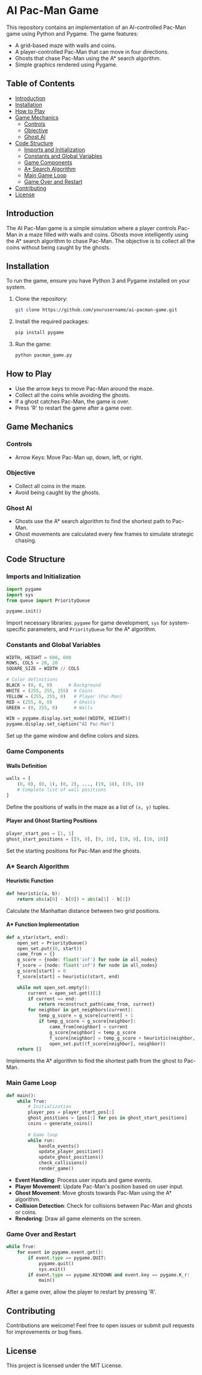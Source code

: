 
# AI Pac-Man Game

This repository contains an implementation of an AI-controlled Pac-Man game using Python and Pygame. The game features:

- A grid-based maze with walls and coins.
- A player-controlled Pac-Man that can move in four directions.
- Ghosts that chase Pac-Man using the A* search algorithm.
- Simple graphics rendered using Pygame.

## Table of Contents
- [Introduction](#introduction)
- [Installation](#installation)
- [How to Play](#how-to-play)
- [Game Mechanics](#game-mechanics)
  - [Controls](#controls)
  - [Objective](#objective)
  - [Ghost AI](#ghost-ai)
- [Code Structure](#code-structure)
  - [Imports and Initialization](#imports-and-initialization)
  - [Constants and Global Variables](#constants-and-global-variables)
  - [Game Components](#game-components)
  - [A* Search Algorithm](#a-search-algorithm)
  - [Main Game Loop](#main-game-loop)
  - [Game Over and Restart](#game-over-and-restart)
- [Contributing](#contributing)
- [License](#license)

## Introduction
The AI Pac-Man game is a simple simulation where a player controls Pac-Man in a maze filled with walls and coins. Ghosts move intelligently using the A* search algorithm to chase Pac-Man. The objective is to collect all the coins without being caught by the ghosts.

## Installation
To run the game, ensure you have Python 3 and Pygame installed on your system.

1. Clone the repository:

    ```bash
    git clone https://github.com/yourusername/ai-pacman-game.git
    ```

2. Install the required packages:

    ```bash
    pip install pygame
    ```

3. Run the game:

    ```bash
    python pacman_game.py
    ```

## How to Play
- Use the arrow keys to move Pac-Man around the maze.
- Collect all the coins while avoiding the ghosts.
- If a ghost catches Pac-Man, the game is over.
- Press 'R' to restart the game after a game over.

## Game Mechanics

### Controls
- Arrow Keys: Move Pac-Man up, down, left, or right.

### Objective
- Collect all coins in the maze.
- Avoid being caught by the ghosts.

### Ghost AI
- Ghosts use the A* search algorithm to find the shortest path to Pac-Man.
- Ghost movements are calculated every few frames to simulate strategic chasing.

## Code Structure

### Imports and Initialization

```python
import pygame
import sys
from queue import PriorityQueue

pygame.init()
```
Import necessary libraries: `pygame` for game development, `sys` for system-specific parameters, and `PriorityQueue` for the A* algorithm.

### Constants and Global Variables

```python
WIDTH, HEIGHT = 600, 600
ROWS, COLS = 20, 20
SQUARE_SIZE = WIDTH // COLS

# Color definitions
BLACK = (0, 0, 0)      # Background
WHITE = (255, 255, 255)  # Coins
YELLOW = (255, 255, 0)   # Player (Pac-Man)
RED = (255, 0, 0)        # Ghosts
GREEN = (0, 255, 0)      # Walls

WIN = pygame.display.set_mode((WIDTH, HEIGHT))
pygame.display.set_caption("AI Pac-Man")
```
Set up the game window and define colors and sizes.

### Game Components

#### Walls Definition

```python
walls = [
    (0, 0), (0, 1), (0, 2), ..., (19, 18), (19, 19)
    # Complete list of wall positions
]
```
Define the positions of walls in the maze as a list of `(x, y)` tuples.

#### Player and Ghost Starting Positions

```python
player_start_pos = [1, 1]
ghost_start_positions = [[9, 9], [9, 10], [10, 9], [10, 10]]
```
Set the starting positions for Pac-Man and the ghosts.

### A* Search Algorithm

#### Heuristic Function

```python
def heuristic(a, b):
    return abs(a[0] - b[0]) + abs(a[1] - b[1])
```
Calculate the Manhattan distance between two grid positions.

#### A* Function Implementation

```python
def a_star(start, end):
    open_set = PriorityQueue()
    open_set.put((0, start))
    came_from = {}
    g_score = {node: float('inf') for node in all_nodes}
    f_score = {node: float('inf') for node in all_nodes}
    g_score[start] = 0
    f_score[start] = heuristic(start, end)

    while not open_set.empty():
        current = open_set.get()[1]
        if current == end:
            return reconstruct_path(came_from, current)
        for neighbor in get_neighbors(current):
            temp_g_score = g_score[current] + 1
            if temp_g_score < g_score[neighbor]:
                came_from[neighbor] = current
                g_score[neighbor] = temp_g_score
                f_score[neighbor] = temp_g_score + heuristic(neighbor, end)
                open_set.put((f_score[neighbor], neighbor))
    return []
```
Implements the A* algorithm to find the shortest path from the ghost to Pac-Man.

### Main Game Loop

```python
def main():
    while True:
        # Initialization
        player_pos = player_start_pos[:]
        ghost_positions = [pos[:] for pos in ghost_start_positions]
        coins = generate_coins()
        
        # Game loop
        while run:
            handle_events()
            update_player_position()
            update_ghost_positions()
            check_collisions()
            render_game()
```
- **Event Handling**: Process user inputs and game events.
- **Player Movement**: Update Pac-Man's position based on user input.
- **Ghost Movement**: Move ghosts towards Pac-Man using the A* algorithm.
- **Collision Detection**: Check for collisions between Pac-Man and ghosts or coins.
- **Rendering**: Draw all game elements on the screen.

### Game Over and Restart

```python
while True:
    for event in pygame.event.get():
        if event.type == pygame.QUIT:
            pygame.quit()
            sys.exit()
        if event.type == pygame.KEYDOWN and event.key == pygame.K_r:
            main()
```
After a game over, allow the player to restart by pressing 'R'.

## Contributing
Contributions are welcome! Feel free to open issues or submit pull requests for improvements or bug fixes.

## License
This project is licensed under the MIT License.
